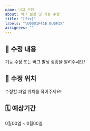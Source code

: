 ```yaml
---
name: 버그 수정
about: 버그 설명 및 기능 수정
title: "[fix]"
labels: "\U0001F41E BUGFIX"
assignees: ""
---
```


## 🤔 수정 내용

기능 수정 또는 버그 발생 상황을 알려주세요!

## 🚩 수정 위치

수정할 파일 위치를 적어주세요!

## 🗓️ 예상기간

0월00일 ~ 0월00일
